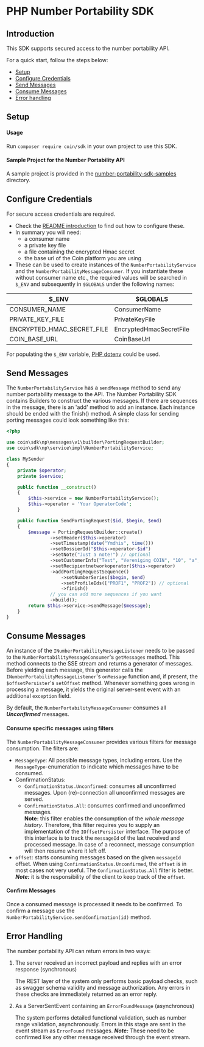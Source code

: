 # PHP Number Portability SDK

## Introduction

This SDK supports secured access to the number portability API.

For a quick start, follow the steps below:
* [Setup](#setup)
* [Configure Credentials](#configure-credentials)
* [Send Messages](#send-messages)
* [Consume Messages](#consume-messages)
* [Error handling](#error-handling)


## Setup

#### Usage
Run `composer require coin/sdk` in your own project to use this SDK.

#### Sample Project for the Number Portability API
A sample project is provided in the [number-portability-sdk-samples](https://gitlab.com/verenigingcoin-public/coin-sdk-php/tree/master/number-portability-sdk-samples) directory.


## Configure Credentials

For secure access credentials are required.
- Check the [README introduction](../README.md#introduction) to find out how to configure these.
- In summary you will need:
    - a consumer name
    - a private key file
    - a file containing the encrypted Hmac secret
    - the base url of the Coin platform you are using
- These can be used to create instances of the `NumberPortabilityService` and the `NumberPortabilityMessageConsumer`.
If you instantiate these without consumer name etc., the required values will be searched in `$_ENV` and subsequently in `$GLOBALS`
under the following names:

| $_ENV | $GLOBALS |
|---|---|
| CONSUMER_NAME | ConsumerName |
| PRIVATE_KEY_FILE | PrivateKeyFile |
| ENCRYPTED_HMAC_SECRET_FILE | EncryptedHmacSecretFile |
| COIN_BASE_URL | CoinBaseUrl |

For populating the `$_ENV` variable, [PHP dotenv](https://github.com/vlucas/phpdotenv) could be used.

## Send Messages

The `NumberPortabilityService` has a `sendMessage` method to send any number portability message to the API.
The Number Portability SDK contains Builders to construct the various messages. If there are sequences in the message,
there is an 'add' method to add an instance. Each instance should be ended with the finish() method.
A simple class for sending porting messages could look something like this:

```php
<?php

use coin\sdk\np\messages\v1\builder\PortingRequestBuilder;
use coin\sdk\np\service\impl\NumberPortabilityService;

class MySender
{
    private $operator;
    private $service;

    public function __construct()
    {
        $this->service = new NumberPortabilityService();
        $this->operator = 'Your OperatorCode';
    }

    public function SendPortingRequest($id, $begin, $end)
    {
        $message = PortingRequestBuilder::create()
                ->setHeader($this->operator)
                ->setTimestamp(date("Ymdhis", time()))
                ->setDossierId("$this->operator-$id")
                ->setNote("Just a note!") // optional
                ->setCustomerInfo("Test", "Vereniging COIN", "10", "a", "1111AA", "123456") // optional
                ->setRecipientnetworkoperator($this->operator)
                ->addPortingRequestSequence()
                    ->setNumberSeries($begin, $end)
                    ->setProfileIds(["PROF1", "PROF2"]) // optional
                    ->finish()
                // you can add more sequences if you want
                ->build();
        return $this->service->sendMessage($message);
    }
}
```

## Consume Messages

An instance of the `INumberPortabilityMessageListener` needs to be passed to the `NumberPortabilityMessageConsumer`'s `getMessages` method.
This method connects to the SSE stream and returns a generator of messages. Before yielding each message, this generator calls the
`INumberPortabilityMessageListener`'s `onMessage` function and, if present, the `$offsetPersister`'s `setOffset` method. Whenever something goes wrong in processing a message, it yields the original
server-sent event with an additional `exception` field.

By default, the `NumberPortabilityMessageConsumer` consumes all ***Unconfirmed*** messages. 


#### Consume specific messages using filters
The `NumberPortabilityMessageConsumer` provides various filters for message consumption. The filters are:
- `MessageType`: All possible message types, including errors. Use the `MessageType`-enumeration to indicate which messages have to be consumed.
- ConfirmationStatus: 
    - `ConfirmationStatus.Unconfirmed`: consumes all unconfirmed messages. Upon (re)-connection all unconfirmed messages are served.
    - `ConfirmationStatus.All`: consumes confirmed and unconfirmed messages.  
    **Note:** this filter enables the consumption of the *whole message history*.
    Therefore, this filter requires you to supply an implementation of the `IOffsetPersister` interface.
    The purpose of this interface is to track the `messageId` of the last received and processed message.
    In case of a reconnect, message consumption will then resume where it left off.
- `offset`: starts consuming messages based on the given `messageId` offset.
When using `ConfirmationStatus.Unconfirmed`, the `offset` is in most cases not very useful. The `ConfirmationStatus.All` filter is better.
***Note:*** it is the responsibility of the client to keep track of the `offset`.

#### Confirm Messages
Once a consumed message is processed it needs to be confirmed.
To confirm a message use the `NumberPortabilityService.sendConfirmation(id)` method.


## Error Handling

The number portability API can return errors in two ways:

1. The server received an incorrect payload and replies with an error response (synchronous)

    The REST layer of the system only performs basic payload checks, such as swagger schema validity and message authorization.
    Any errors in these checks are immediately returned as an error reply.
    
2. As a ServerSentEvent containing an `ErrorFoundMessage` (asynchronous)

    The system performs detailed functional validation, such as number range validation, asynchronously.
    Errors in this stage are sent in the event stream as `ErrorFound` messages.
    ***Note:*** These need to be confirmed like any other message received through the event stream.
